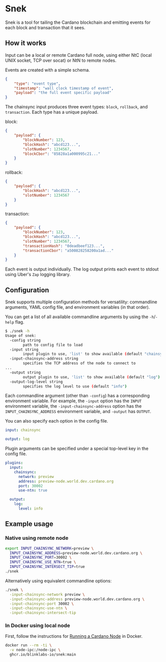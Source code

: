 # Snek

Snek is a tool for tailing the Cardano blockchain and emitting events for each
block and transaction that it sees.

## How it works

Input can be a local or remote Cardano full node, using either NtC (local UNIX
socket, TCP over socat) or NtN to remote nodes.

Events are created with a simple schema.

```json
{
    "type": "event type",
    "timestamp": "wall clock timestamp of event",
    "payload": "the full event specific payload"
}
```

The chainsync input produces three event types: `block`, `rollback`, and
`transaction`. Each type has a unique payload.

block:
```json
{
    "payload": {
        "blockNumber": 123,
        "blockHash": "abcd123...",
        "slotNumber": 1234567,
        "blockCbor": "85828a1a000995c21..."
    }
}
```

rollback:
```json
{
    "payload": {
        "blockHash": "abcd123...",
        "slotNumber": 1234567
    }
}
```

transaction:
```json
{
    "payload": {
        "blockNumber": 123,
        "blockHash": "abcd123...",
        "slotNumber": 1234567,
        "transactionHash": "0deadbeef123...",
        "transactionCbor": "a500828258200a1ad..."
    }
}
```

Each event is output individually. The log output prints each event to stdout
using Uber's `Zap` logging library.

## Configuration

Snek supports multiple configuration methods for versatility: commandline arguments, YAML config file,
and environment variables (in that order).

You can get a list of all available commandline arguments by using the `-h`/`-help` flag.

```bash
$ ./snek -h
Usage of snek:
  -config string
        path to config file to load
  -input string
        input plugin to use, 'list' to show available (default "chainsync")
  -input-chainsync-address string
        specifies the TCP address of the node to connect to
...
  -output string
        output plugin to use, 'list' to show available (default "log")
  -output-log-level string
        specifies the log level to use (default "info")
```

Each commandline argument (other than `-config`) has a corresponding environment variable. For example,
the `-input` option has the `INPUT` environment variable, the `-input-chainsync-address` option has the
`INPUT_CHAINSYNC_ADDRESS` environment variable, and `-output` has `OUTPUT`.

You can also specify each option in the config file.

```yaml
input: chainsync

output: log
```

Plugin arguments can be specified under a special top-level key in the config file.

```yaml
plugins:
  input:
    chainsync:
      network: preview
      address: preview-node.world.dev.cardano.org
      port: 30002
      use-ntn: true

  output:
    log:
      level: info
```

## Example usage

### Native using remote node

```bash
export INPUT_CHAINSYNC_NETWORK=preview \
  INPUT_CHAINSYNC_ADDRESS=preview-node.world.dev.cardano.org \
  INPUT_CHAINSYNC_PORT=30002 \
  INPUT_CHAINSYNC_USE_NTN=true \
  INPUT_CHAINSYNC_INTERSECT_TIP=true
./snek 
```

Alternatively using equivalent commandline options:

```bash
./snek \
  -input-chainsync-network preview \
  -input-chainsync-address preview-node.world.dev.cardano.org \
  -input-chainsync-port 30002 \
  -input-chainsync-use-ntn \
  -input-chainsync-intersect-tip
```

### In Docker using local node

First, follow the instructions for
[Running a Cardano Node](https://github.com/blinklabs-io/docker-cardano-node#running-a-cardano-node)
in Docker.

```bash
docker run --rm -ti \
  -v node-ipc:/node-ipc \
  ghcr.io/blinklabs-io/snek:main
```
